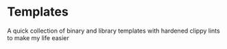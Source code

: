 # Templates

A quick collection of binary and library templates with hardened clippy lints to make my life easier
